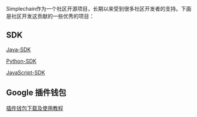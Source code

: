 Simplechain作为一个社区开源项目，长期以来受到很多社区开发者的支持。下面是社区开发这贡献的一些优秀的项目：

## SDK

[Java-SDK](https://ethereumdocch.readthedocs.io/zh/latest/connecting-to-clients/web3j/)

[Python-SDK](https://web3py.readthedocs.io/en/stable/)

[JavaScript-SDK](https://web3js.readthedocs.io/en/v1.2.8/)


## Google 插件钱包

[插件钱包下载及使用教程](https://simplechainfans.github.io/sipc-docs/docs/docs_28)





 